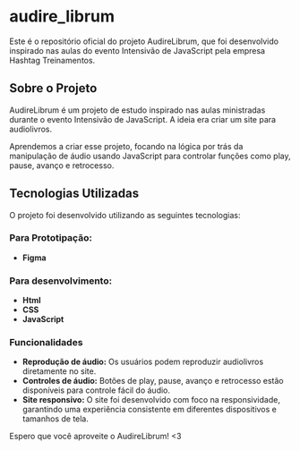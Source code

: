 # audire_librum
Este é o repositório oficial do projeto AudireLibrum, que foi desenvolvido inspirado nas aulas do evento Intensivão de JavaScript pela empresa Hashtag Treinamentos.

## Sobre o Projeto
AudireLibrum é um projeto de estudo inspirado nas aulas ministradas durante o evento Intensivão de JavaScript. A ideia era criar um site para audiolivros.

Aprendemos a criar esse projeto, focando na lógica por trás da manipulação de áudio usando JavaScript para controlar funções como play, pause, avanço e retrocesso.

## Tecnologias Utilizadas
O projeto foi desenvolvido utilizando as seguintes tecnologias:

### Para Prototipação:
- **Figma**

### Para desenvolvimento:
- **Html**
- **CSS**
- **JavaScript**

### Funcionalidades
- **Reprodução de áudio:** Os usuários podem reproduzir audiolivros diretamente no site.
- **Controles de áudio:** Botões de play, pause, avanço e retrocesso estão disponíveis para controle fácil do áudio.
- **Site responsivo:** O site foi desenvolvido com foco na responsividade, garantindo uma experiência consistente em diferentes dispositivos e tamanhos de tela.

Espero que você aproveite o AudireLibrum! <3 


